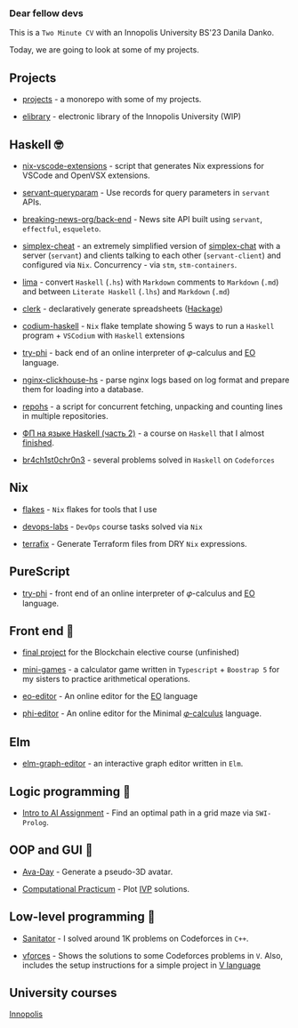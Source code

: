### Dear fellow devs

This is a `Two Minute CV` with an Innopolis University BS'23 Danila Danko.

Today, we are going to look at some of my projects.

## Projects

* [projects](https://github.com/deemp/projects) - a monorepo with some of my projects.

* [elibrary](https://gitlab.pg.innopolis.university/elibrary/elibrary) - electronic library of the Innopolis University (WIP)

## Haskell 🤓

* [nix-vscode-extensions](https://github.com/nix-community/nix-vscode-extensions) - script that generates Nix expressions for VSCode and OpenVSX extensions.

* [servant-queryparam](https://hackage.haskell.org/package/servant-queryparam-core) - Use records for query parameters in `servant` APIs.

* [breaking-news-org/back-end](https://github.com/breaking-news-org/back-end) -  News site API built using `servant`, `effectful`, `esqueleto`.

* [simplex-cheat](https://github.com/deemp/projects/tree/main/haskell/simplex-cheat#readme) - an extremely simplified version of [simplex-chat](https://github.com/simplex-chat/simplex-chat#readme) with a server (`servant`) and clients talking to each other (`servant-client`) and configured via `Nix`. Concurrency - via `stm`, `stm-containers`.

* [lima](https://github.com/deemp/lima#readme) - convert `Haskell` (`.hs`) with `Markdown` comments to `Markdown` (`.md`) and between `Literate Haskell` (`.lhs`) and `Markdown` (`.md`)

* [clerk](https://github.com/deemp/clerk#readme) - declaratively generate spreadsheets ([Hackage](https://hackage.haskell.org/package/clerk))

* [codium-haskell](https://github.com/deemp/flakes/tree/main/templates/codium/haskell#readme) - `Nix` flake template showing 5 ways to run a `Haskell` program + `VSCodium` with `Haskell` extensions

* [try-phi](https://github.com/objectionary/try-phi#readme) - back end of an online interpreter of 𝜑-calculus and [EO](https://github.com/objectionary/eo) language.

* [nginx-clickhouse-hs](https://github.com/deemp/projects/tree/main/haskell/nginx-clickhouse-hs#readme) - parse nginx logs based on log format and prepare them for loading into a database.

* [repohs](https://github.com/deemp/projects/tree/main/haskell/repohs#readme) - a script for concurrent fetching, unpacking and counting lines in multiple repositories.

* [ФП на языке Haskell (часть 2)](https://stepik.org/cert/1492090) - a course on `Haskell` that I almost [finished](https://stepik.org/users/124553190).

* [br4ch1st0chr0n3](https://codeforces.com/submissions/brachistochrone) - several problems solved in `Haskell` on `Codeforces`

## Nix

* [flakes](https://github.com/deemp/flakes#readme) - `Nix` flakes for tools that I use

* [devops-labs](https://github.com/deemp/devops-labs-with-nix#readme) - `DevOps` course tasks solved via `Nix`

* [terrafix](https://github.com/deemp/terrafix) - Generate Terraform files from DRY `Nix` expressions.

## PureScript

* [try-phi](https://github.com/objectionary/try-phi#readme) - front end of an online interpreter of 𝜑-calculus and [EO](https://github.com/objectionary/eo) language.

## Front end 🤕

* [final project](https://github.com/deemp/projects/tree/main/blockchain/final-project#readme) for the Blockchain elective course (unfinished)

* [mini-games](https://github.com/deemp/mini-games) - a calculator game written in `Typescript` + `Boostrap 5` for my sisters to practice arithmetical operations.

* [eo-editor](https://github.com/deemp/eo-editor) - An online editor for the [EO](https://github.com/objectionary/eo) language

* [phi-editor](https://github.com/deemp/phi-editor) - An online editor for the Minimal [𝜑-calculus](https://arxiv.org/abs/2204.07454) language.

## Elm

* [elm-graph-editor](https://github.com/deemp/elm-graph-editor) - an interactive graph editor written in `Elm`.

## Logic programming 🤯

* [Intro to AI Assignment](https://github.com/deemp/AI) - Find an optimal path in a grid maze via `SWI-Prolog`.

## OOP and GUI 🥸

* [Ava-Day](https://github.com/RO-DIS/Ava-day) - Generate a pseudo-3D avatar.

* [Computational Practicum](https://github.com/deemp/ComputationalPracticum) - Plot [IVP](https://en.wikipedia.org/wiki/Initial_value_problem) solutions.

## Low-level programming 🤠

* [Sanitator](https://codeforces.com/profile/sanitator) - I solved around 1K problems on Codeforces in `C++`.

* [vforces](https://github.com/deemp/vforces) - Shows the solutions to some Codeforces problems in `V`. Also, includes the setup instructions for a simple project in [V language](https://github.com/vlang/v)

## University courses

[Innopolis](https://github.com/deemp/Innopolis)
